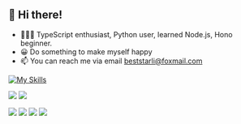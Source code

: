 ## 👋 Hi there!

- 🧑🏻‍💻 TypeScript enthusiast, Python user, learned Node.js, Hono beginner.
- 😀 Do something to make myself happy
- 📫 You can reach me via email [beststarli@foxmail.com](mailto:beststarli@foxmail.com) 

[![My Skills](https://skillicons.dev/icons?i=html,js,ts,css,nodejs,vue,pinia,react,nextjs,tailwind,electron,vite,mongodb,postgres,docker,python,fastapi,git,notion,npm,postman,anaconda,vercel,vscode&theme=light&perline=12)](https://skillicons.dev)

![](https://raw.githubusercontent.com/BestStarLi/beststar-stats/b67c1be85226bbf60b7139b443f5b5e0fa2dbe57/generated/languages.svg?token=BAU5I2V72YJLBEMPCBZYPMDJANWQO)
![](https://raw.githubusercontent.com/BestStarLi/beststar-stats/b67c1be85226bbf60b7139b443f5b5e0fa2dbe57/generated/overview.svg?token=BAU5I2RWFL4WJ66GWOVJ7RDJANWTU)

![](https://raw.githubusercontent.com/BestStarLi/github-stats/master/generated/overview.svg#gh-dark-mode-only)
![](https://raw.githubusercontent.com/BestStarLi/github-stats/master/generated/overview.svg#gh-light-mode-only)
![](https://raw.githubusercontent.com/BestStarLi/github-stats/master/generated/languages.svg#gh-dark-mode-only)
![](https://raw.githubusercontent.com/BestStarLi/github-stats/master/generated/languages.svg#gh-light-mode-only)
